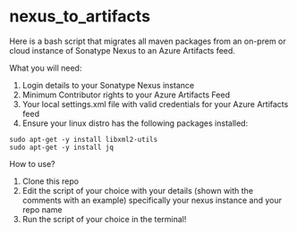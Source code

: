 # nexus_to_artifacts
Here is a bash script that migrates all maven packages from an on-prem or cloud instance of Sonatype Nexus to an Azure Artifacts feed.

What you will need:
1. Login details to your Sonatype Nexus instance
2. Minimum Contributor rights to your Azure Artifacts Feed
3. Your local settings.xml file with valid credentials for your Azure Artifacts feed
4. Ensure your linux distro has the following packages installed:
```
sudo apt-get -y install libxml2-utils
sudo apt-get -y install jq
``` 

How to use?
1. Clone this repo
2. Edit the script of your choice with your details (shown with the comments with an example) specifically your nexus instance and your repo name
3. Run the script of your choice in the terminal!
